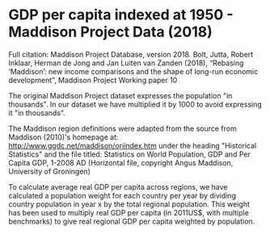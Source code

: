 # GDP per capita indexed at 1950 - Maddison Project Data (2018)

Full citation: 
Maddison Project Database, version 2018. Bolt, Jutta, Robert Inklaar, Herman de Jong and Jan Luiten van Zanden (2018), “Rebasing ‘Maddison’: new income comparisons and the shape of long-run economic development”, Maddison Project Working paper 10

The original Maddison Project dataset expresses the population "in thousands". In our dataset we have multiplied it by 1000 to avoid expressing it "in thousands".

The Maddison region definitions were adapted from the source from Maddison (2010)'s homepage at: http://www.ggdc.net/maddison/oriindex.htm under the heading "Historical Statistics" and the file titled: Statistics on World Population, GDP and Per Capita GDP, 1-2008 AD (Horizontal file, copyright Angus Maddison, University of Groningen) 

To calculate average real GDP per capita across regions, we have calculated a population weight for each country per year by dividing country population in year x by the total regional population. This weight has been used to multiply real GDP per capita (in 2011US$, with multiple benchmarks) to give real regional GDP per capita weighted by population.